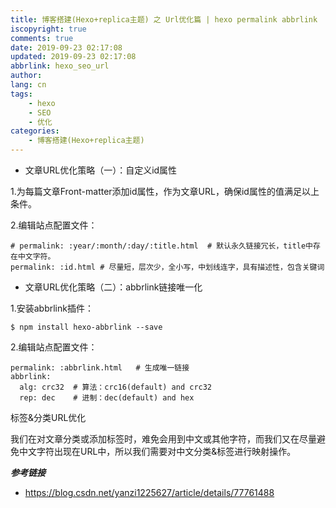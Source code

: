 ```yaml
---
title: 博客搭建(Hexo+replica主题) 之 Url优化篇 | hexo permalink abbrlink
iscopyright: true
comments: true
date: 2019-09-23 02:17:08
updated: 2019-09-23 02:17:08
abbrlink: hexo_seo_url
author:
lang: cn
tags:
    - hexo
    - SEO
    - 优化
categories:
    - 博客搭建(Hexo+replica主题)
---
```



- 文章URL优化策略（一）：自定义id属性

1.为每篇文章Front-matter添加id属性，作为文章URL，确保id属性的值满足以上条件。

2.编辑站点配置文件：
```
# permalink: :year/:month/:day/:title.html  # 默认永久链接冗长，title中存在中文字符。
permalink: :id.html # 尽量短，层次少，全小写，中划线连字，具有描述性，包含关键词
```

- 文章URL优化策略（二）：abbrlink链接唯一化

1.安装abbrlink插件：

```
$ npm install hexo-abbrlink --save  
```

2.编辑站点配置文件：
```
permalink: :abbrlink.html   # 生成唯一链接
abbrlink:
  alg: crc32  # 算法：crc16(default) and crc32
  rep: dec    # 进制：dec(default) and hex
```

标签&分类URL优化

我们在对文章分类或添加标签时，难免会用到中文或其他字符，而我们又在尽量避免中文字符出现在URL中，所以我们需要对中文分类&标签进行映射操作。


***参考链接***
- https://blog.csdn.net/yanzi1225627/article/details/77761488
